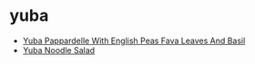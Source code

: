 # yuba

 * [Yuba Pappardelle With English Peas Fava Leaves And Basil](index/y/yuba-pappardelle-with-english-peas-fava-leaves-and-basil-242046.json)
 * [Yuba Noodle Salad](index/y/yuba-noodle-salad.json)
